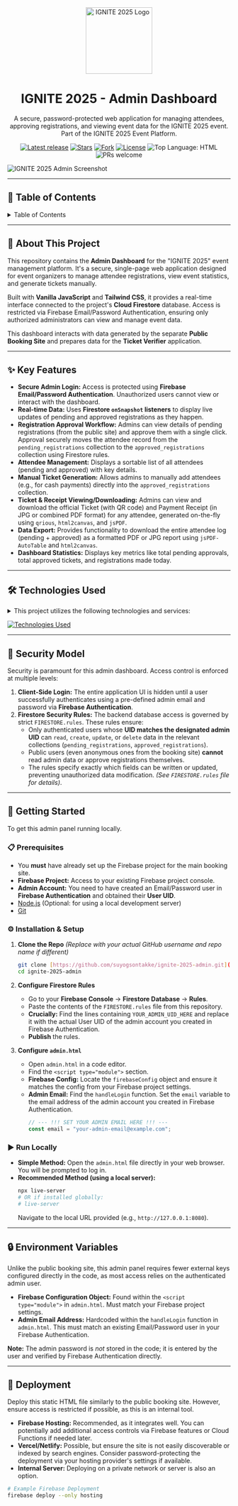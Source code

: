 <div align="center">
  <img src="https://i.postimg.cc/HkXcxcgX/1758263167091.png" alt="IGNITE 2025 Logo" width="150" />
  <h1>IGNITE 2025 - Admin Dashboard</h1>
  <p>
    A secure, password-protected web application for managing attendees, approving registrations, and viewing event data for the IGNITE 2025 event. Part of the IGNITE 2025 Event Platform.
  </p>
  
  <p>
    <a href="https://github.com/suyogsontakke/ignite-2025-admin/releases"><img src="https://img.shields.io/github/v/release/suyogsontakke/ignite-2025-admin?label=Latest%20release&style=flat-square" alt="Latest release"/></a>
    <a href="https://github.com/suyogsontakke/ignite-2025-admin/stargazers"><img src="https://img.shields.io/github/stars/suyogsontakke/ignite-2025-admin?style=flat-square" alt="Stars"/></a>
    <a href="https://github.com/suyogsontakke/ignite-2025-admin/forks"><img src="https://img.shields.io/github/forks/suyogsontakke/ignite-2025-admin?style=flat-square" alt="Fork"/></a>
    <a href="https://github.com/suyogsontakke/ignite-2025-admin/blob/main/LICENSE"><img src="https://img.shields.io/github/license/suyogsontakke/ignite-2025-admin?style=flat-square&color=blue" alt="License"/></a>
    <img src="https://img.shields.io/github/languages/top/suyogsontakke/ignite-2025-website?style=flat-square&logo=html5&logoColor=white&color=E34F26" alt="Top Language: HTML"/>
    <img src="https://img.shields.io/badge/PRs-welcome-brightgreen.svg?style=flat-square" alt="PRs welcome"/>
  </p>
</div>

<!-- === FIXED PLACEHOLDER LINK === -->
![IGNITE 2025 Admin Screenshot](https://i.postimg.cc/fbnY5qGK/image.png)

---

## 📖 Table of Contents

<details><summary>Table of Contents</summary>

* [🚀 About This Project](#-about-this-project)
* [✨ Key Features](#-key-features)
* [🛠️ Technologies Used](#️-technologies-used)
* [🔐 Security Model](#-security-model)
* [🧰 Getting Started](#-getting-started)
  * [📋 Prerequisites](#-prerequisites)
  * [⚙️ Installation & Setup](#️-installation--setup)
  * [▶️ Run Locally](#️-run-locally)
* [🔒 Environment Variables](#-environment-variables)
* [🚀 Deployment](#-deployment)
* [🤝 Contributing](#-contributing)
* [📄 License](#-license)
* [💎 Acknowledgements](#-acknowledgements)

</details>

---

## 🚀 About This Project

This repository contains the **Admin Dashboard** for the "IGNITE 2025" event management platform. It's a secure, single-page web application designed for event organizers to manage attendee registrations, view event statistics, and generate tickets manually.

Built with **Vanilla JavaScript** and **Tailwind CSS**, it provides a real-time interface connected to the project's **Cloud Firestore** database. Access is restricted via Firebase Email/Password Authentication, ensuring only authorized administrators can view and manage event data.

This dashboard interacts with data generated by the separate **Public Booking Site** and prepares data for the **Ticket Verifier** application.

---

## ✨ Key Features

* **Secure Admin Login:** Access is protected using **Firebase Email/Password Authentication**. Unauthorized users cannot view or interact with the dashboard.
* **Real-time Data:** Uses **Firestore `onSnapshot` listeners** to display live updates of pending and approved registrations as they happen.
* **Registration Approval Workflow:** Admins can view details of pending registrations (from the public site) and approve them with a single click. Approval securely moves the attendee record from the `pending_registrations` collection to the `approved_registrations` collection using Firestore rules.
* **Attendee Management:** Displays a sortable list of all attendees (pending and approved) with key details.
* **Manual Ticket Generation:** Allows admins to manually add attendees (e.g., for cash payments) directly into the `approved_registrations` collection.
* **Ticket & Receipt Viewing/Downloading:** Admins can view and download the official Ticket (with QR code) and Payment Receipt (in JPG or combined PDF format) for any attendee, generated on-the-fly using `qrious`, `html2canvas`, and `jsPDF`.
* **Data Export:** Provides functionality to download the entire attendee log (pending + approved) as a formatted PDF or JPG report using `jsPDF-AutoTable` and `html2canvas`.
* **Dashboard Statistics:** Displays key metrics like total pending approvals, total approved tickets, and registrations made today.

---

## 🛠️ Technologies Used

<details><summary>This project utilizes the following technologies and services:</summary>

* [**HTML5**](https://developer.mozilla.org/en-US/docs/Web/Guide/HTML/HTML5): Standard markup language for creating web pages.
* [**Tailwind CSS**](https://tailwindcss.com/): A utility-first CSS framework for rapidly building custom user interfaces.
* [**JavaScript (ES6+)**](https://developer.mozilla.org/en-US/docs/Web/JavaScript): Core programming language for web interactivity. Uses modern features like Modules.
* [**Firebase Firestore**](https://firebase.google.com/products/firestore): NoSQL cloud database providing real-time data synchronization. Used to store and manage `pending_registrations` and `approved_registrations`.
* [**Firebase Authentication**](https://firebase.google.com/products/auth): Used for **Email/Password Authentication** to secure the entire dashboard.
* [**jsPDF**](https://github.com/parallax/jsPDF) & [**jsPDF-AutoTable**](https://github.com/simonbengtsson/jsPDF-AutoTable): Client-side JavaScript libraries to generate PDF documents and tables.
* [**html2canvas**](https://html2canvas.hertzen.com/): JavaScript library to take "screenshots" of HTML elements (used for JPG exports and PDF generation).
* [**qrious**](https://github.com/neocotic/qrious): JavaScript library for generating QR codes for tickets.

</details>

[![Technologies Used](https://skillicons.dev/icons?i=html,tailwind,js,firebase)](https://skillicons.dev)

---

## 🔐 Security Model

Security is paramount for this admin dashboard. Access control is enforced at multiple levels:

1.  **Client-Side Login:** The entire application UI is hidden until a user successfully authenticates using a pre-defined admin email and password via **Firebase Authentication**.
2.  **Firestore Security Rules:** The backend database access is governed by strict `FIRESTORE.rules`. These rules ensure:
    * Only authenticated users whose **UID matches the designated admin UID** can `read`, `create`, `update`, or `delete` data in the relevant collections (`pending_registrations`, `approved_registrations`).
    * Public users (even anonymous ones from the booking site) **cannot** read admin data or approve registrations themselves.
    * The rules specify exactly which fields can be written or updated, preventing unauthorized data modification. *(See `FIRESTORE.rules` file for details)*.

---

## 🧰 Getting Started

To get this admin panel running locally.

### 📋 Prerequisites

* You **must** have already set up the Firebase project for the main booking site.
* **Firebase Project:** Access to your existing Firebase project console.
* **Admin Account:** You need to have created an Email/Password user in **Firebase Authentication** and obtained their **User UID**.
* [Node.js](https://nodejs.org/en/) (Optional: for using a local development server)
* [Git](https://git-scm.com/downloads)

### ⚙️ Installation & Setup

1.  **Clone the Repo**
    *(Replace with your actual GitHub username and repo name if different)*
    ```bash
    git clone [https://github.com/suyogsontakke/ignite-2025-admin.git](https://github.com/suyogsontakke/ignite-2025-admin.git)
    cd ignite-2025-admin
    ```

2.  **Configure Firestore Rules**
    * Go to your **Firebase Console** -> **Firestore Database** -> **Rules**.
    * Paste the contents of the `FIRESTORE.rules` file from this repository.
    * **Crucially:** Find the lines containing `YOUR_ADMIN_UID_HERE` and replace it with the actual User UID of the admin account you created in Firebase Authentication.
    * **Publish** the rules.

3.  **Configure `admin.html`**
    * Open `admin.html` in a code editor.
    * Find the `<script type="module">` section.
    * **Firebase Config:** Locate the `firebaseConfig` object and ensure it matches the config from your Firebase project settings.
    * **Admin Email:** Find the `handleLogin` function. Set the `email` variable to the email address of the admin account you created in Firebase Authentication.
        ```javascript
        // --- !!! SET YOUR ADMIN EMAIL HERE !!! ---
        const email = "your-admin-email@example.com";
        ```

### ▶️ Run Locally

* **Simple Method:** Open the `admin.html` file directly in your web browser. You will be prompted to log in.
* **Recommended Method (using a local server):**
    ```bash
    npx live-server
    # OR if installed globally:
    # live-server
    ```
    Navigate to the local URL provided (e.g., `http://127.0.0.1:8080`).

---

## 🔒 Environment Variables

Unlike the public booking site, this admin panel requires fewer external keys configured directly in the code, as most access relies on the authenticated admin user.

* **Firebase Configuration Object:** Found within the `<script type="module">` in `admin.html`. Must match your Firebase project settings.
* **Admin Email Address:** Hardcoded within the `handleLogin` function in `admin.html`. This must match an existing Email/Password user in your Firebase Authentication.

**Note:** The admin password is *not* stored in the code; it is entered by the user and verified by Firebase Authentication directly.

---

## 🚀 Deployment

Deploy this static HTML file similarly to the public booking site. However, ensure access is restricted if possible, as this is an internal tool.

* **Firebase Hosting:** Recommended, as it integrates well. You can potentially add additional access controls via Firebase features or Cloud Functions if needed later.
* **Vercel/Netlify:** Possible, but ensure the site is not easily discoverable or indexed by search engines. Consider password-protecting the deployment via your hosting provider's settings if available.
* **Internal Server:** Deploying on a private network or server is also an option.

```bash
# Example Firebase Deployment
firebase deploy --only hosting
